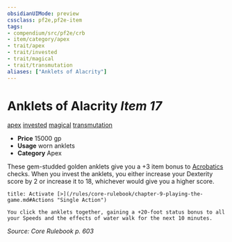 ```yaml
---
obsidianUIMode: preview
cssclass: pf2e,pf2e-item
tags:
- compendium/src/pf2e/crb
- item/category/apex
- trait/apex
- trait/invested
- trait/magical
- trait/transmutation
aliases: ["Anklets of Alacrity"]
---
```

# Anklets of Alacrity *Item 17*  
[apex](/rules/traits/apex.md)  [invested](/rules/traits/invested.md)  [magical](/rules/traits/magical.md)  [transmutation](/rules/traits/transmutation.md)  

- **Price** 15000 gp
- **Usage** worn anklets
- **Category** Apex

These gem-studded golden anklets give you a +3 item bonus to [Acrobatics](/compendium/skills.md#Acrobatics) checks. When you invest the anklets, you either increase your Dexterity score by 2 or increase it to 18, whichever would give you a higher score.

```ad-embed-ability
title: Activate [>](/rules/core-rulebook/chapter-9-playing-the-game.md#Actions "Single Action")

You click the anklets together, gaining a +20-foot status bonus to all your Speeds and the effects of water walk for the next 10 minutes.
```

*Source: Core Rulebook p. 603*
